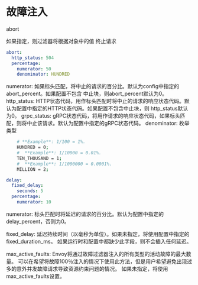 # 故障注入

abort

如果指定，则过滤器将根据对象中的值 终止请求

```yaml
abort:
  http_status: 504
  percentage:
    numerator: 50
    denominator: HUNDRED
```

numerator: 如果标头匹配，将中止的请求的百分比。默认为config中指定的 abort_percent。如果配置不包含 中止块，则abort_percent默认为0。
http_status: HTTP状态代码，用作标头匹配时将中止的请求的响应状态代码。默认为配置中指定的HTTP状态代码。如果配置不包含中止块，则 http_status默认为0。
grpc_status: gRPC状态代码，将用作请求的响应状态代码，如果标头匹配，则将中止该请求。默认为配置中指定的gRPC状态代码。
denominator: 枚举类型 
```bash
    # **Example**: 1/100 = 1%.
    HUNDRED = 0;
    #  **Example**: 1/10000 = 0.01%.
    TEN_THOUSAND = 1;
    #  **Example**: 1/1000000 = 0.0001%.
    MILLION = 2;
```


```yaml
delay:
  fixed_delay:
    seconds: 5
  percentage:
    numerator: 10
```
numerator: 标头匹配时将延迟的请求的百分比。默认为配置中指定的 delay_percent，否则为0。

fixed_delay: 延迟持续时间（以毫秒为单位）。如果未指定，将使用配置中指定的 fixed_duration_ms。 
如果运行时和配置中都缺少此字段，则不会插入任何延迟。

max_active_faults: Envoy将通过故障过滤器注入的所有类型的活动故障的最大数量。
可以在希望将故障100％注入的情况下使用此方法，但是用户希望避免出现过多的意外并发故障请求导致资源约束问题的情况。
如果未指定，将使用max_active_faults设置。
